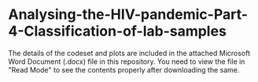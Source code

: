 # Analysing-the-HIV-pandemic-Part-4-Classification-of-lab-samples

The details of the codeset and plots are included in the attached Microsoft Word Document (.docx) file in this repository. 
You need to view the file in "Read Mode" to see the contents properly after downloading the same.
